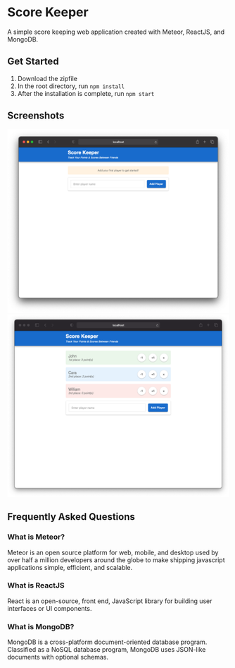 # Score Keeper

A simple score keeping web application created with Meteor, ReactJS, and MongoDB.

## Get Started

1. Download the zipfile
2. In the root directory, run `npm install`
3. After the installation is complete, run `npm start`

## Screenshots

![Screenshots](./public/screenshot-01.png)
![Screenshots](./public/screenshot-02.png)

## Frequently Asked Questions

### What is Meteor?

Meteor is an open source platform for web, mobile, and desktop used by over half a million developers around the globe to make shipping javascript applications simple, efficient, and scalable.

### What is ReactJS

React is an open-source, front end, JavaScript library for building user interfaces or UI components.

### What is MongoDB?

MongoDB is a cross-platform document-oriented database program. Classified as a NoSQL database program, MongoDB uses JSON-like documents with optional schemas.
